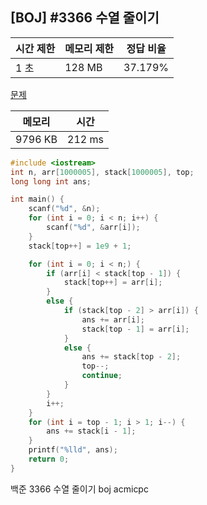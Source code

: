 ## [BOJ] #3366 수열 줄이기

| 시간 제한 | 메모리 제한 | 정답 비율 |
| --------- | ----------- | --------- |
| 1 초      | 128 MB      | 37.179%   |

[문제](https://www.acmicpc.net/problem/3366)



| 메모리  | 시간   |
| ------- | ------ |
| 9796 KB | 212 ms |

```c++
#include <iostream>
int n, arr[1000005], stack[1000005], top;
long long int ans;

int main() {
	scanf("%d", &n);
	for (int i = 0; i < n; i++) {
		scanf("%d", &arr[i]);
	}
	stack[top++] = 1e9 + 1;

	for (int i = 0; i < n;) {
		if (arr[i] < stack[top - 1]) {
			stack[top++] = arr[i];
		}
		else {
			if (stack[top - 2] > arr[i]) {
				ans += arr[i];
				stack[top - 1] = arr[i];
			}
			else {
				ans += stack[top - 2];
				top--;
				continue;
			}
		}
		i++;
	}
	for (int i = top - 1; i > 1; i--) {
		ans += stack[i - 1];
	}
	printf("%lld", ans);
	return 0;
}
```





백준 3366 수열 줄이기 boj acmicpc

